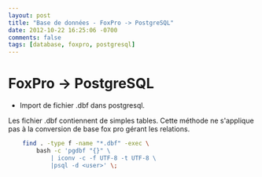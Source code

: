 ```yaml
---
layout: post
title: "Base de données - FoxPro -> PostgreSQL"
date: 2012-10-22 16:25:06 -0700
comments: false
tags: [database, foxpro, postgresql]
---
```


# FoxPro -> PostgreSQL

* Import de fichier .dbf dans postgresql.

Les fichier .dbf contiennent de simples tables.
Cette méthode ne s'applique pas à la conversion de base fox pro gérant les relations.

```bash
	find . -type f -name "*.dbf" -exec \
		bash -c 'pgdbf "{}" \
			| iconv -c -f UTF-8 -t UTF-8 \
			|psql -d <user>' \;
```
